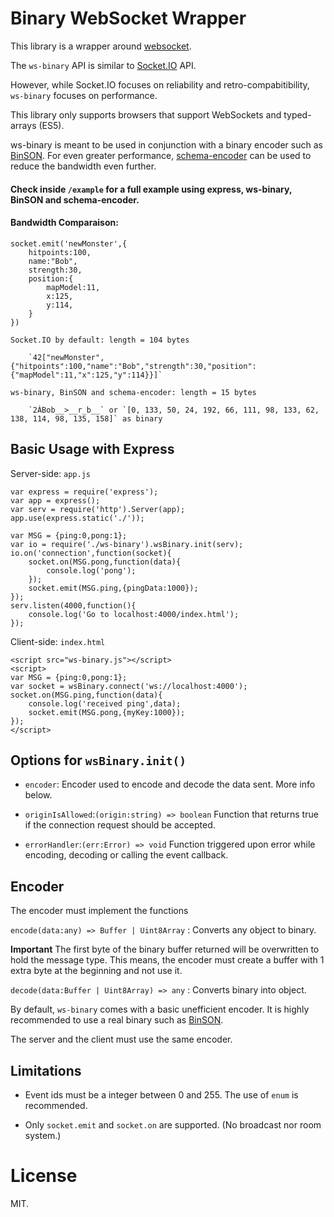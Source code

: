 Binary WebSocket Wrapper
==================================================

This library is a wrapper around [websocket](https://www.npmjs.com/package/websocket).

The `ws-binary` API is similar to [Socket.IO](http://socket.io/) API.

However, while Socket.IO focuses on reliability and retro-compabitibility, `ws-binary` focuses on performance.

This library only supports browsers that support WebSockets and typed-arrays (ES5).

ws-binary is meant to be used in conjunction with a binary encoder such as [BinSON](https://github.com/RainingChain/BinSON). For even greater performance, [schema-encoder](https://github.com/RainingChain/schema-encoder) can be used to reduce the bandwidth even further.

#### Check inside `/example` for a full example using express, ws-binary, BinSON and schema-encoder.

#### Bandwidth Comparaison:

	socket.emit('newMonster',{
		hitpoints:100,
		name:"Bob",
		strength:30,
		position:{
			mapModel:11,
			x:125,
			y:114,
		}		
	})
	
	Socket.IO by default: length = 104 bytes
	
		`42["newMonster",{"hitpoints":100,"name":"Bob","strength":30,"position":{"mapModel":11,"x":125,"y":114}}]`
	
	ws-binary, BinSON and schema-encoder: length = 15 bytes
	
		`2ÀBob__>__r_b__` or `[0, 133, 50, 24, 192, 66, 111, 98, 133, 62, 138, 114, 98, 135, 158]` as binary



## Basic Usage with Express

Server-side: `app.js`
	
	var express = require('express');
	var app = express();
	var serv = require('http').Server(app);
	app.use(express.static('./'));
	
	var MSG = {ping:0,pong:1};
	var io = require('./ws-binary').wsBinary.init(serv); 
	io.on('connection',function(socket){
		socket.on(MSG.pong,function(data){
			console.log('pong');
		});
		socket.emit(MSG.ping,{pingData:1000});
	});
	serv.listen(4000,function(){
		console.log('Go to localhost:4000/index.html');
	});
	
	

Client-side: `index.html`

	<script src="ws-binary.js"></script>
	<script>
	var MSG = {ping:0,pong:1};
	var socket = wsBinary.connect('ws://localhost:4000'); 
	socket.on(MSG.ping,function(data){
		console.log('received ping',data);
		socket.emit(MSG.pong,{myKey:1000});
	});
	</script>
	


## Options for `wsBinary.init()`

- `encoder`: Encoder used to encode and decode the data sent. More info below.

- `originIsAllowed`:`(origin:string) => boolean` Function that returns true if the connection request should be accepted.

- `errorHandler`:`(err:Error) => void` Function triggered upon error while encoding, decoding or calling the event callback.




## Encoder

The encoder must implement the functions

`encode(data:any) => Buffer | Uint8Array` : Converts any object to binary. 

**Important** The first byte of the binary buffer returned will be overwritten to hold the message type.
This means, the encoder must create a buffer with 1 extra byte at the beginning and not use it.

`decode(data:Buffer | Uint8Array) => any` : Converts binary into object.

By default, `ws-binary` comes with a basic unefficient encoder. It is highly recommended to use a real binary such as [BinSON](https://github.com/RainingChain/BinSON).

The server and the client must use the same encoder.


## Limitations

- Event ids must be a integer between 0 and 255. The use of `enum` is recommended.

- Only `socket.emit` and `socket.on` are supported. (No broadcast nor room system.)

	
# License

MIT.

